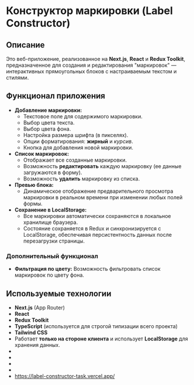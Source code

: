 # Конструктор маркировки (Label Constructor)

## Описание

Это веб-приложение, реализованное на **Next.js**, **React** и **Redux Toolkit**, предназначенное для создания и редактирования "маркировок" — интерактивных прямоугольных блоков с настраиваемым текстом и стилями.

## Функционал приложения

* **Добавление маркировки:**
    * Текстовое поле для содержимого маркировки.
    * Выбор цвета текста.
    * Выбор цвета фона.
    * Настройка размера шрифта (в пикселях).
    * Опции форматирования: **жирный** и *курсив*.
    * Кнопка для добавления новой маркировки.
* **Список маркировок:**
    * Отображает все созданные маркировки.
    * Возможность **редактировать** каждую маркировку (ее данные загружаются в форму).
    * Возможность **удалить** маркировку из списка.
* **Превью блока:**
    * Динамическое отображение предварительного просмотра маркировки в реальном времени при изменении любых полей формы.
* **Сохранение в LocalStorage:**
    * Все маркировки автоматически сохраняются в локальное хранилище браузера.
    * Состояние сохраняется в Redux и синхронизируется с LocalStorage, обеспечивая персистентность данных после перезагрузки страницы.

### Дополнительный функционал

* **Фильтрация по цвету:** Возможность фильтровать список маркировок по цвету фона.

## Используемые технологии

* **Next.js** (App Router)
* **React**
* **Redux Toolkit**
* **TypeScript** (используется для строгой типизации всего проекта)
* **Tailwind CSS**
* Работает **только на стороне клиента** и использует **LocalStorage** для хранения данных.
* 
* 
* 
* 
* https://label-constructor-task.vercel.app/